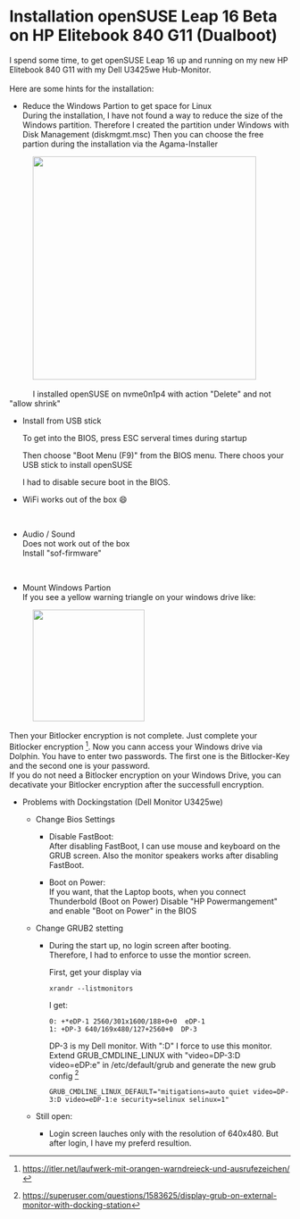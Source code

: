 # Installation openSUSE Leap 16 Beta on HP Elitebook 840 G11 (Dualboot)

I spend some time, to get openSUSE Leap 16 up and running on my new HP Elitebook 840 G11 with my Dell U3425we Hub-Monitor.
<br><br>
Here are some hints for the installation:
<br>

- Reduce the Windows Partion to get space for Linux<br>
    During the installation, I have not found a way to reduce the size of the Windows partition. Therefore I created the partition under Windows with Disk Management (diskmgmt.msc)
    Then you can choose the free partion during the installation via the Agama-Installer <br>  
<p>
&emsp;&emsp;&emsp;<img src="img/AgamaPartions.jpg" width="400" >
</p>
&emsp;&emsp;&emsp;I installed openSUSE on nvme0n1p4 with action "Delete" and not "allow shrink"

<br>

-   Install from USB stick<br>
    
    To get into the BIOS, press ESC serveral times during startup

    Then choose "Boot Menu (F9)" from the BIOS menu.
    There choos your USB stick to install openSUSE

    I had to disable secure boot in the BIOS.

-   WiFi works out of the box :smile:
<br>

-   Audio / Sound<br>
    Does not  work out of the box<br>
    Install "sof-firmware"
<br>

-   Mount Windows Partion<br>
   If you see a yellow warning triangle on your windows drive like:

   <p>
   &emsp;&emsp;&emsp;<img src="img/BitlockerWarnung.PNG" width="200" >
   </p>

 Then your Bitlocker encryption is not complete. Just complete your Bitlocker encryption [^1]. Now you cann access your Windows drive via Dolphin. You have to enter two passwords. The first one is the Bitlocker-Key and the second one is your password. <br>If you do not need a Bitlocker encryption on your Windows Drive, you can decativate your Bitlocker encryption after the successfull encryption.


-   Problems with Dockingstation (Dell Monitor U3425we)<br>

    *   Change Bios Settings

        +   Disable FastBoot:<br>
        After disabling FastBoot, I can use mouse and keyboard on the GRUB screen.
        Also the monitor speakers works after disabling FastBoot.

        + Boot on Power:<br>
        If you want, that the Laptop boots, when you connect Thunderbold (Boot on Power)
        Disable "HP Powermangement" and enable "Boot on Power" in the BIOS
        
    *   Change GRUB2 stetting
        +   During the start up, no login screen after booting.<br>
             Therefore, I had to enforce to usse the montior screen.

             First, get your display via<br>
            ```
            xrandr --listmonitors 
            ```


            I get:<br> 
            ```
            0: +*eDP-1 2560/301x1600/188+0+0  eDP-1
            1: +DP-3 640/169x480/127+2560+0  DP-3
            ```
            DP-3 is my Dell monitor. With ":D" I force to use this monitor.<br>
            Extend GRUB_CMDLINE_LINUX with "video=DP-3:D video=eDP:e" in /etc/default/grub and generate the new grub config [^2] <br>
            ```
            GRUB_CMDLINE_LINUX_DEFAULT="mitigations=auto quiet video=DP-3:D video=eDP-1:e security=selinux selinux=1"
            ```


    *   Still open:<br>
        +    Login screen lauches only with the resolution of 640x480. But after login, I have my preferd resultion.

[^1]: https://itler.net/laufwerk-mit-orangen-warndreieck-und-ausrufezeichen/

[^2]: https://superuser.com/questions/1583625/display-grub-on-external-monitor-with-docking-station

